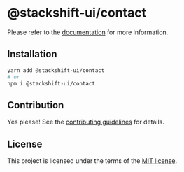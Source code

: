 # @stackshift-ui/contact

Please refer to the [documentation](https://stackshift-ui.webriq.com/docs/components/contact) for more information.

## Installation

```sh
yarn add @stackshift-ui/contact
# or
npm i @stackshift-ui/contact
```

## Contribution

Yes please! See the
[contributing guidelines](https://github.com/stackshift-ui/components/master/CONTRIBUTING.md)
for details.

## License

This project is licensed under the terms of the
[MIT license](https://github.com/stackshift-ui/components/master/LICENSE).
